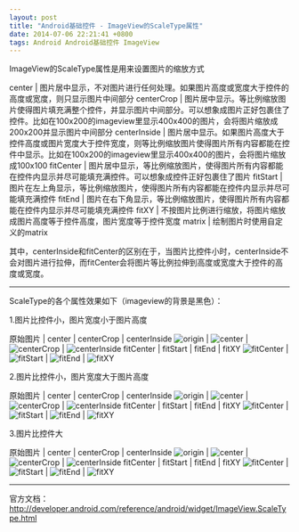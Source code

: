 ```yaml
---
layout: post
title: "Android基础控件 - ImageView的ScaleType属性"
date: 2014-07-06 22:21:41 +0800
tags: Android Android基础控件 ImageView
---
```

<style type="text/css">
tr td:first-child{
  white-space: nowrap;
}
tr th:first-child{
  white-space: nowrap;
}
</style>
ImageView的ScaleType属性是用来设置图片的缩放方式


center 			| 图片居中显示，不对图片进行任何处理。如果图片高度或宽度大于控件的高度或宽度，则只显示图片中间部分
centerCrop 		| 图片居中显示。等比例缩放图片使得图片填充满整个控件，并显示图片中间部分。可以想象成图片正好包裹住了控件。比如在100x200的imageview里显示400x400的图片，会将图片缩放成200x200并显示图片中间部分
centerInside 	| 图片居中显示。如果图片高度大于控件高度或图片宽度大于控件宽度，则等比例缩放图片使得图片所有内容都能在控件中显示。比如在100x200的imageview里显示400x400的图片，会将图片缩放成100x100
fitCenter 		| 图片居中显示，等比例缩放图片，使得图片所有内容都能在控件内显示并尽可能填充满控件。可以想象成控件正好包裹住了图片
fitStart 		| 图片在左上角显示，等比例缩放图片，使得图片所有内容都能在控件内显示并尽可能填充满控件
fitEnd 			| 图片在右下角显示，等比例缩放图片，使得图片所有内容都能在控件内显示并尽可能填充满控件
fitXY 			| 不按图片比例进行缩放，将图片缩放成图片高度等于控件高度，图片宽度等于控件宽度
matrix 			| 绘制图片时使用自定义的matrix

其中，centerInside和fitCenter的区别在于，当图片比控件小时，centerInside不会对图片进行拉伸，而fitCenter会将图片等比例拉伸到高度或宽度大于控件的高度或宽度。  

***
ScaleType的各个属性效果如下（imageview的背景是黑色）： 

1.图片比控件小，图片宽度小于图片高度  

原始图片 			| center 		| centerCrop | centerInside
![origin](http://7xjvhq.com1.z0.glb.clouddn.com/origin_80x92.jpg) | ![center](http://7xjvhq.com1.z0.glb.clouddn.com/center_80x92.png) | ![centerCrop](http://7xjvhq.com1.z0.glb.clouddn.com/centerCrop_80x92.png) | ![centerInside](http://7xjvhq.com1.z0.glb.clouddn.com/centerInside_80x92.png)
fitCenter | fitStart | fitEnd | fitXY
![fitCenter](http://7xjvhq.com1.z0.glb.clouddn.com/fitCenter_80x92.png) | ![fitStart](http://7xjvhq.com1.z0.glb.clouddn.com/fitStart_80x92.png) | ![fitEnd](http://7xjvhq.com1.z0.glb.clouddn.com/fitEnd_80x92.png) | ![fitXY](http://7xjvhq.com1.z0.glb.clouddn.com/fitXY_80x92.png)


2.图片比控件小，图片宽度大于图片高度

原始图片 			| center 		| centerCrop | centerInside
![origin](http://7xjvhq.com1.z0.glb.clouddn.com/origin_105x70.jpg) | ![center](http://7xjvhq.com1.z0.glb.clouddn.com/center_105x70.png) | ![centerCrop](http://7xjvhq.com1.z0.glb.clouddn.com/centerCrop_105x70.png) | ![centerInside](http://7xjvhq.com1.z0.glb.clouddn.com/centerInside_105x70.png)
fitCenter | fitStart | fitEnd | fitXY
![fitCenter](http://7xjvhq.com1.z0.glb.clouddn.com/fitCenter_105x70.png) | ![fitStart](http://7xjvhq.com1.z0.glb.clouddn.com/fitEnd_105x70.png) | ![fitEnd](http://7xjvhq.com1.z0.glb.clouddn.com/fitStart_105x70.png) | ![fitXY](http://7xjvhq.com1.z0.glb.clouddn.com/fitXY_105x70.png)

3.图片比控件大

原始图片 			| center 		| centerCrop | centerInside
![origin](http://7xjvhq.com1.z0.glb.clouddn.com/origin_320x240.jpg) | ![center](http://7xjvhq.com1.z0.glb.clouddn.com/center_320x240.png) | ![centerCrop](http://7xjvhq.com1.z0.glb.clouddn.com/centerCrop_320x240.png) | ![centerInside](http://7xjvhq.com1.z0.glb.clouddn.com/centerInside_320x240.png)
fitCenter | fitStart | fitEnd | fitXY
![fitCenter](http://7xjvhq.com1.z0.glb.clouddn.com/fitCenter_320x240.png) | ![fitStart](http://7xjvhq.com1.z0.glb.clouddn.com/fitStart_320x240.png) | ![fitEnd](http://7xjvhq.com1.z0.glb.clouddn.com/fitEnd_320x240.png) | ![fitXY](http://7xjvhq.com1.z0.glb.clouddn.com/fitXY_320x240.png)


***
官方文档：
<http://developer.android.com/reference/android/widget/ImageView.ScaleType.html>  